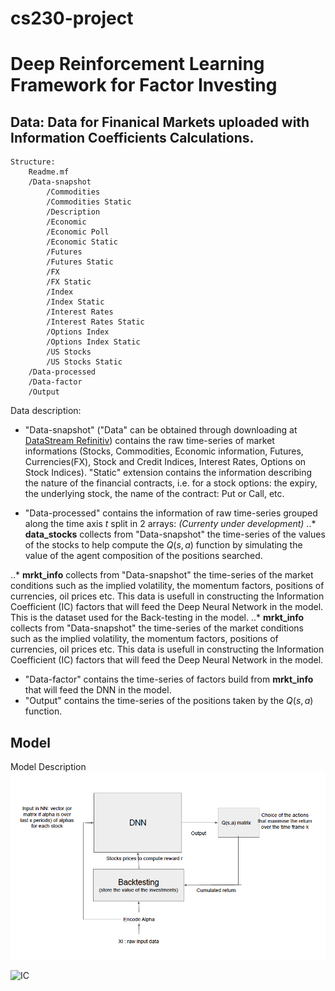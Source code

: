 # cs230-project
# Deep Reinforcement Learning Framework for Factor Investing

## Data: Data for Finanical Markets uploaded with Information Coefficients Calculations. 

```
Structure:
	Readme.mf
	/Data-snapshot
		/Commodities
		/Commodities Static
		/Description
		/Economic
		/Economic Poll
		/Economic Static
		/Futures
		/Futures Static
		/FX
		/FX Static
		/Index
		/Index Static
		/Interest Rates
		/Interest Rates Static
		/Options Index
		/Options Index Static
		/US Stocks
		/US Stocks Static
	/Data-processed
	/Data-factor
	/Output
```

Data description:
* "Data-snapshot" ("Data" can be obtained through downloading at [DataStream Refinitiv](http://solutions.refinitiv.com/datastream-macroeconomic-analysis/?utm_content=Refinitiv%20Brand%20Product-UKI-EMEA-G-EN-BMM&utm_medium=cpc&utm_source=google&utm_campaign=68832_RefinitivBAUPaidSearch&elqCampaignId=5917&utm_term=%20+refinitiv%20+datastream&&gclid=EAIaIQobChMImtHOtIfj5QIVVoXVCh1sSQPDEAAYASAAEgIb5_D_BwE)) contains the raw time-series of market informations (Stocks, Commodities, Economic information, Futures, Currencies(FX), Stock and Credit Indices, Interest Rates, Options on Stock Indices). "Static" extension contains the information describing the nature of the financial contracts, i.e. for a stock options: the expiry, the underlying stock, the name of the contract: Put or Call, etc.

* "Data-processed" contains the information of raw time-series grouped along the time axis $t$ split in 2 arrays: 
_(Currenty under development)_
..* __data_stocks__ collects from "Data-snapshot" the time-series of the values of the stocks to help compute the $Q(s,a)$ function by simulating the value of the agent composition of the positions searched. 

..* __mrkt_info__ collects from "Data-snapshot" the time-series of the market conditions such as the implied volatility, the momentum factors, positions of currencies, oil prices etc. This data is usefull in constructing the Information Coefficient (IC) factors that will feed the Deep Neural Network in the model. This is the dataset used for the Back-testing in the model.
..* __mrkt_info__ collects from "Data-snapshot" the time-series of the market conditions such as the implied volatility, the momentum factors, positions of currencies, oil prices etc. This data is usefull in constructing the Information Coefficient (IC) factors that will feed the Deep Neural Network in the model. 
* "Data-factor" contains the time-series of factors build from __mrkt_info__ that will feed the DNN in the model.
* "Output" contains the time-series of the positions taken by the $Q(s,a)$ function.



## Model 

Model Description
![input-content](/markdown-here/images/Network-proposal-4.png)


<img src="https://latex.codecogs.com/svg.latex?\Large&space;\alpha = IC_{i,z} \times \sigma_j \times z" title="IC" />
